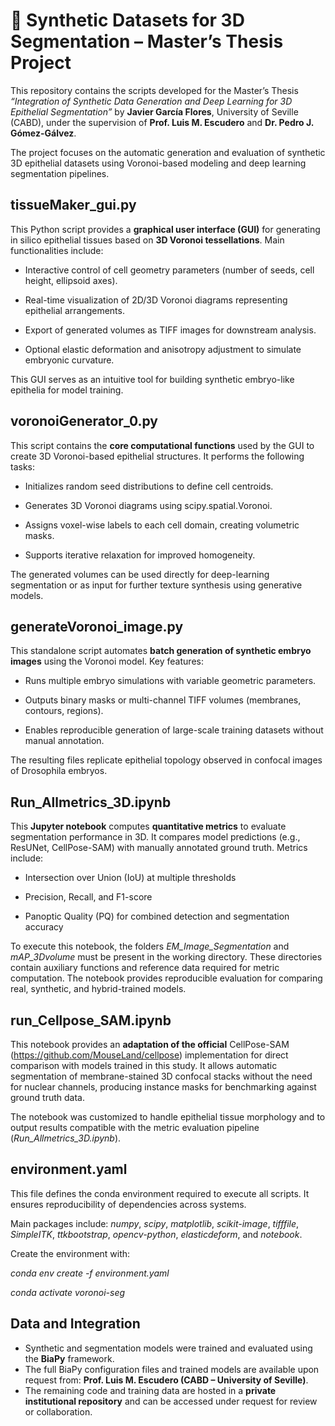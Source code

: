 # 🧬 Synthetic Datasets for 3D Segmentation – Master’s Thesis Project
This repository contains the scripts developed for the Master’s Thesis *“Integration of Synthetic Data Generation and Deep Learning for 3D Epithelial Segmentation”* by **Javier García Flores**, University of Seville (CABD), under the supervision of **Prof. Luis M. Escudero** and **Dr. Pedro J. Gómez-Gálvez**.

The project focuses on the automatic generation and evaluation of synthetic 3D epithelial datasets using Voronoi-based modeling and deep learning segmentation pipelines.

## tissueMaker_gui.py

This Python script provides a **graphical user interface (GUI)** for generating in silico epithelial tissues based on **3D Voronoi tessellations**.
Main functionalities include:

- Interactive control of cell geometry parameters (number of seeds, cell height, ellipsoid axes).

- Real-time visualization of 2D/3D Voronoi diagrams representing epithelial arrangements.

- Export of generated volumes as TIFF images for downstream analysis.

- Optional elastic deformation and anisotropy adjustment to simulate embryonic curvature.

This GUI serves as an intuitive tool for building synthetic embryo-like epithelia for model training.

## voronoiGenerator_0.py

This script contains the **core computational functions** used by the GUI to create 3D Voronoi-based epithelial structures.
It performs the following tasks:

- Initializes random seed distributions to define cell centroids.

- Generates 3D Voronoi diagrams using scipy.spatial.Voronoi.

- Assigns voxel-wise labels to each cell domain, creating volumetric masks.

- Supports iterative relaxation for improved homogeneity.

The generated volumes can be used directly for deep-learning segmentation or as input for further texture synthesis using generative models.

## generateVoronoi_image.py

This standalone script automates **batch generation of synthetic embryo images** using the Voronoi model.
Key features:

- Runs multiple embryo simulations with variable geometric parameters.

- Outputs binary masks or multi-channel TIFF volumes (membranes, contours, regions).

- Enables reproducible generation of large-scale training datasets without manual annotation.

The resulting files replicate epithelial topology observed in confocal images of Drosophila embryos.

## Run_Allmetrics_3D.ipynb

This **Jupyter notebook** computes **quantitative metrics** to evaluate segmentation performance in 3D.
It compares model predictions (e.g., ResUNet, CellPose-SAM) with manually annotated ground truth.
Metrics include:

- Intersection over Union (IoU) at multiple thresholds

- Precision, Recall, and F1-score

- Panoptic Quality (PQ) for combined detection and segmentation accuracy

To execute this notebook, the folders *EM_Image_Segmentation* and *mAP_3Dvolume* must be present in the working directory. These directories contain auxiliary functions and reference data required for metric computation. The notebook provides reproducible evaluation for comparing real, synthetic, and hybrid-trained models.

## run_Cellpose_SAM.ipynb

This notebook provides an **adaptation of the official** CellPose-SAM (https://github.com/MouseLand/cellpose) implementation for direct comparison with models trained in this study.
It allows automatic segmentation of membrane-stained 3D confocal stacks without the need for nuclear channels, producing instance masks for benchmarking against ground truth data.

The notebook was customized to handle epithelial tissue morphology and to output results compatible with the metric evaluation pipeline (*Run_Allmetrics_3D.ipynb*).

## environment.yaml

This file defines the conda environment required to execute all scripts. It ensures reproducibility of dependencies across systems. 

Main packages include: *numpy*, *scipy*, *matplotlib*, *scikit-image*, *tifffile*, *SimpleITK*, *ttkbootstrap*, *opencv-python*, *elasticdeform*, and *notebook*.

Create the environment with:

*conda env create -f environment.yaml*

*conda activate voronoi-seg*

## Data and Integration

- Synthetic and segmentation models were trained and evaluated using the **BiaPy** framework.
- The full BiaPy configuration files and trained models are available upon request from: **Prof. Luis M. Escudero (CABD – University of Seville)**.
- The remaining code and training data are hosted in a **private institutional repository** and can be accessed under request for review or collaboration.

